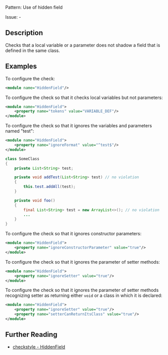 Pattern: Use of hidden field

Issue: -

## Description

Checks that a local variable or a parameter does not shadow a field that is defined in the same class. 

## Examples

To configure the check:


```xml
<module name="HiddenField"/>
```
        

To configure the check so that it checks local variables but not parameters: 


```xml
<module name="HiddenField">
    <property name="tokens" value="VARIABLE_DEF"/>
</module>
```
        

To configure the check so that it ignores the variables and parameters named "test": 


```xml
<module name="HiddenField">
    <property name="ignoreFormat" value="^test$"/>
</module>
```
        


```java
class SomeClass
{
    private List<String> test;
```

```java
    private void addTest(List<String> test) // no violation
    {
        this.test.addAll(test);
    }
```

```java
    private void foo()
    {
        final List<String> test = new ArrayList<>(); // no violation
        ...
    }
}
```
        

To configure the check so that it ignores constructor parameters: 


```xml
<module name="HiddenField">
    <property name="ignoreConstructorParameter" value="true"/>
</module>
```
        

To configure the check so that it ignores the parameter of setter methods: 


```xml
<module name="HiddenField">
    <property name="ignoreSetter" value="true"/>
</module>
```
        

To configure the check so that it ignores the parameter of setter methods recognizing setter as returning either `void` or a class in which it is declared: 


```xml
<module name="HiddenField">
    <property name="ignoreSetter" value="true"/>
    <property name="setterCanReturnItsClass" value="true"/>
</module>
```

## Further Reading

* [checkstyle - HiddenField](http://checkstyle.sourceforge.net/config_coding.html#HiddenField)
